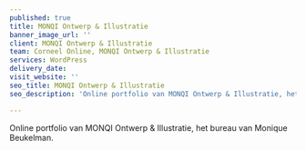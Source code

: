 ```yaml
---
published: true
title: MONQI Ontwerp & Illustratie
banner_image_url: ''
client: MONQI Ontwerp & Illustratie
team: Corneel Online, MONQI Ontwerp & Illustratie
services: WordPress
delivery_date: 
visit_website: ''
seo_title: MONQI Ontwerp & Illustratie
seo_description: 'Online portfolio van MONQI Ontwerp & Illustratie, het bureau van Monique Beukelman'

---
```

Online portfolio van MONQI Ontwerp & Illustratie, het bureau van Monique Beukelman.